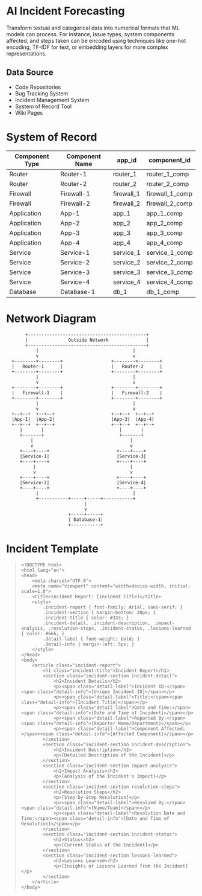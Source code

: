 # AI Incident Forecasting
Transform textual and categorical data into numerical formats that ML models can process. For instance, issue types, system components affected, and steps taken can be encoded using techniques like one-hot encoding, TF-IDF for text, or embedding layers for more complex representations.

## Data Source

* Code Repositories
* Bug Tracking System
* Incident Management System
* System of Record Tool
* Wiki Pages
 
# System of Record

| Component Type | Component Name | app_id      | component_id      |
|----------------|----------------|-------------|-------------------|
| Router         | Router-1       | router_1    | router_1_comp     |
| Router         | Router-2       | router_2    | router_2_comp     |
| Firewall       | Firewall-1     | firewall_1  | firewall_1_comp   |
| Firewall       | Firewall-2     | firewall_2  | firewall_2_comp   |
| Application    | App-1          | app_1       | app_1_comp        |
| Application    | App-2          | app_2       | app_2_comp        |
| Application    | App-3          | app_3       | app_3_comp        |
| Application    | App-4          | app_4       | app_4_comp        |
| Service        | Service-1      | service_1   | service_1_comp    |
| Service        | Service-2      | service_2   | service_2_comp    |
| Service        | Service-3      | service_3   | service_3_comp    |
| Service        | Service-4      | service_4   | service_4_comp    |
| Database       | Database-1     | db_1        | db_1_comp         |

# Network Diagram

```
       +--------------------------------------------+
       |               Outside Network              |
       +--------------------------------------------+
           |                                   |
           v                                   v
  +--------+--------+                  +--------+--------+  
  |   Router-1      |                  |   Router-2      |
  +--------+--------+                  +--------+--------+
           |                                   |
           v                                   v
  +--------+--------+                  +--------+--------+
  |   Firewall-1    |                  |   Firewall-2    |
  +--------+--------+                  +--------+--------+
           |                                   |
           v                                   v
  +--+--+  +--+--+                     +--+--+  +--+--+
  |App-1|  |App-2|                     |App-3|  |App-4|
  +--+--+  +--+--+                     +--+--+  +--+--+
     |       |                            |       |
     +-------+                            +-------+
         |                                    |
         v                                    v
     +----+----+                         +----+----+
     |Service-1|                         |Service-3|
     +----+----+                         +----+----+
          |                                   |
          v                                   v
     +----+----+                         +----+----+
     |Service-2|                         |Service-4|
     +----+----+                         +----+----+
           |                                   |
           +-----------+-----+-----+-----------+
                             |
                             v
                       +-----+-----+
                       | Database-1|
                       +-----------+
```

# Incident Template

> ```
> <!DOCTYPE html>
> <html lang="en">
> <head>
>     <meta charset="UTF-8">
>     <meta name="viewport" content="width=device-width, initial-scale=1.0">
>     <title>Incident Report: [Incident Title]</title>
>     <style>
>         .incident-report { font-family: Arial, sans-serif; }
>         .incident-section { margin-bottom: 20px; }
>         .incident-title { color: #333; }
>         .incident-detail, .incident-description, .impact-analysis, .resolution-steps, .incident-status, .lessons-learned { color: #666; }
>         .detail-label { font-weight: bold; }
>         .detail-info { margin-left: 5px; }
>     </style>
> </head>
> <body>
>     <article class="incident-report">
>         <h1 class="incident-title">Incident Report</h1>
>         <section class="incident-section incident-detail">
>             <h2>Incident Details</h2>
>             <p><span class="detail-label">Incident ID:</span><span class="detail-info">[Unique Incident ID]</span></p>
>             <p><span class="detail-label">Title:</span><span class="detail-info">[Incident Title]</span></p>
>             <p><span class="detail-label">Date and Time:</span><span class="detail-info">[Date and Time of Incident]</span></p>
>             <p><span class="detail-label">Reported By:</span><span class="detail-info">[Reporter Name/Department]</span></p>
>             <p><span class="detail-label">Component Affected:</span><span class="detail-info">[Affected Component]</span></p>
>         </section>
>         <section class="incident-section incident-description">
>             <h2>Incident Description</h2>
>             <p>[Detailed Description of the Incident]</p>
>         </section>
>         <section class="incident-section impact-analysis">
>             <h2>Impact Analysis</h2>
>             <p>[Analysis of the Incident's Impact]</p>
>         </section>
>         <section class="incident-section resolution-steps">
>             <h2>Resolution Steps</h2>
>             <p>[Step-by-Step Resolution]</p>
>             <p><span class="detail-label">Resolved By:</span><span class="detail-info">[Name/Team]</span></p>
>             <p><span class="detail-label">Resolution Date and Time:</span><span class="detail-info">[Date and Time of Resolution]</span></p>
>         </section>
>         <section class="incident-section incident-status">
>             <h2>Status</h2>
>             <p>[Current Status of the Incident]</p>
>         </section>
>         <section class="incident-section lessons-learned">
>             <h2>Lessons Learned</h2>
>             <p>[Insights or Lessons Learned from the Incident]</p>
>         </section>
>     </article>
> </body>
</html>

```

